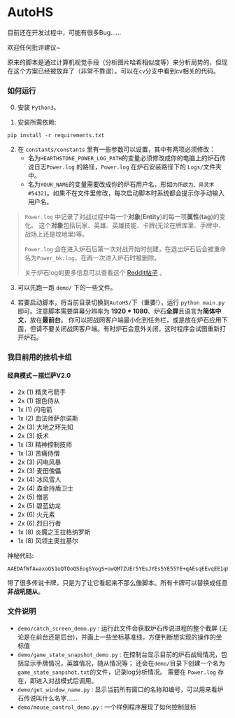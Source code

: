 # AutoHS
目前还在开发过程中，可能有很多Bug……

欢迎任何批评建议~

原来的脚本是通过计算机视觉手段（分析图片哈希相似度等）来分析局势的，但现在这个方案已经被放弃了（非常不靠谱）。可以在`cv`分支中看到cv相关的代码。

### 如何运行

0. 安装 `Python3`。

1. 安装所需依赖:
```
pip install -r requirements.txt
```

2. 在 `constants/constants` 里有一些参数可以设置，其中有两项必须修改：
    - 名为`HEARTHSTONE_POWER_LOG_PATH`的变量必须修改成你的电脑上的炉石传说日志`Power.log` 的路径，`Power.log` 在炉石安装路径下的 `Logs/`文件夹中。  
    - 名为`YOUR_NAME`的变量需要改成你的炉石用户名，形如`为所欲为、异灵术#54321`。如果不在文件里修改，每次启动脚本时系统都会提示你手动输入用户名。

> `Power.log` 中记录了对战过程中每一个**对象**(**Entity**)的每一项**属性**(**tag**)的变化。
> 这个**对象**包括玩家、英雄、英雄技能、卡牌(无论在牌库里、手牌中、战场上还是坟地里)等。
> 
> `Power.log` 会在进入炉石后第一次对战开始时创建，在退出炉石后会被重命名为`Power_bk.log`，在再一次进入炉石时被删除。
> 
> 关于炉石log的更多信息可以查看这个
> [Reddit帖子](https://www.reddit.com/r/hearthstone/comments/268fkk/simple_hearthstone_logging_see_your_complete_play/) 。

3. 可以先跑一跑 `demo/` 下的一些文件。

4. 若要启动脚本，将当前目录切换到`AutoHS/`下（重要!），运行 `python main.py` 即可。注意脚本需要屏幕分辨率为 **1920 * 1080**、炉石**全屏**且语言为**简体中文**，放在**最前台**。 你可以把战网客户端最小化到任务栏，或是放在炉石应用下面，但请不要关闭战网客户端。有时炉石会意外关闭，这时程序会试图重新打开炉石。
   

### 我目前用的挂机卡组 
#### 经典模式－摆烂萨V2.0
- 2x (1) 精灵弓箭手
- 2x (1) 银色侍从
- 1x (1) 闪电箭
- 1x (2) 血法师萨尔诺斯
- 2x (3) 大地之环先知
- 2x (3) 妖术
- 1x (3) 精神控制技师
- 1x (3) 苦痛侍僧
- 2x (3) 闪电风暴
- 2x (3) 麦田傀儡
- 2x (4) 冰风雪人
- 2x (4) 森金持盾卫士
- 2x (5) 憎恶
- 2x (5) 碧蓝幼龙
- 2x (6) 火元素
- 2x (6) 烈日行者
- 1x (8) 炎魔之王拉格纳罗斯
- 1x (8) 风领主奥拉基尔

神秘代码:
```
AAEDAfWfAwaxoQS1oQTQoQSEogSYogS+owQM7ZUEr5YEsJYEs5YE55YE+qAEsqEEvqEE1qEEjqIEk6IE1KIEAA==
```

带了很多传说卡牌，只是为了让它看起来不那么像脚本。所有卡牌可以替换成任意**非战吼随从**。

[comment]: <> (### 如果想要用自己的卡组)

[comment]: <> (我觉得需要经过一下几步:)

[comment]: <> (- 你需要能认出每一张手牌， AutoHS使用图片哈希来识别图片， )

[comment]: <> (   你需要录入新卡的哈希， 可以通过 `demo/identify_cards.py` )

[comment]: <> (   去读取手牌卡画哈希)

[comment]: <> (- 把哈希和对应名称录入到 `constants/hash_vals.py` 中)

[comment]: <> (- 写出卡牌逻辑， 可以参照 `card.py`)

[comment]: <> (- 把卡牌和中文名对应， 需要更新 `name2card.py`)

[comment]: <> (好像有点麻烦...)



### 文件说明
- `demo/catch_screen_demo.py` : 运行此文件会获取炉石传说进程的整个截屏
(无论是在前台还是后台)，并画上一些坐标基准线，方便判断想实现的操作的坐标值
- `demo/game_state_snapshot_demo.py` : 在控制台显示目前的炉石战局情况，包括显示手牌情况，英雄情况，随从情况等；
  还会在`demo/`目录下创建一个名为`game_state_sanpshot.txt`的文件，记录log分析情况。
  需要在 `Power.log` 存在，即进入对战模式后调用。
- `demo/get_window_name.py` : 显示当前所有窗口的名称和编号，可以用来看炉石传说叫什么名字……
- `demo/mouse_control_demo.py` : 一个样例程序展现了如何控制鼠标


[comment]: <> (### 关于截取屏幕，以及opnecv2)

[comment]: <> (使用的是win的接口。在矩阵里第一维是行号，而在opencv里，windows接口里和mouse接口里第一维是列号。)

[comment]: <> (矩阵里的色彩排序为&#40;B，G，R&#41;)

[comment]: <> (### 关于控制鼠标)

[comment]: <> (原本想通过发送信号的方式在让炉石在后台也能接收到鼠标点击)

[comment]: <> (但是发现炉石应该是所谓的接受直接输入的进程，信号模拟它不会接收……)

[comment]: <> (所以只能使用很low的鼠标点击了)

[comment]: <> (也许能直接模拟网络发包？)


[comment]: <> (### 关于网络连接的观察)

[comment]: <> (一打开炉石就会建立两个TCP连接，这两个所有的数据都是加密的。像分解卡牌， 只有退出了某个卡牌的分解界面（就是可以撤销的界面）才会发包确认分解结果。)

[comment]: <> (实验下来感觉只有其中一条连接在真的交换数据。)

[comment]: <> (点击匹配会新建一个连接，这个连接是加密的。在匹配完成后连接就销毁。)

[comment]: <> (进入对战会又新建一个连接，这个是纯TCP没有加密，不过我仍然无法解析数据交换的格式……（总之不是json..……）。)

[comment]: <> (任何一个操作都会触发数据传输（比如空中乱晃鼠标……），而如果什么都不做炉石也会每个5秒跟服务器互相ping一下，应该是在确认是否掉线)
